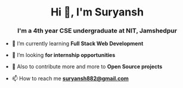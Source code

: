 <h1 align="center">Hi 👋, I'm Suryansh</h1>
<h3 align="center">I'm a 4th year CSE undergraduate at NIT, Jamshedpur</h3>

- 🌱 I’m currently learning **Full Stack Web Development**

- 👯 I’m looking **for internship opportunities**

- 🤝 Also to contribute more and more to **Open Source projects**

- 📫 How to reach me **suryansh882@gmail.com**
